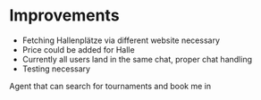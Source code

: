 # Improvements

- Fetching Hallenplätze via different website necessary
- Price could be added for Halle
- Currently all users land in the same chat, proper chat handling
- Testing necessary

Agent that can search for tournaments and book me in
